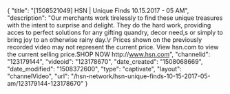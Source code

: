 {
    "title": "[1508521049] HSN | Unique Finds 10.15.2017 - 05 AM",
    "description": "Our merchants work tirelessly to find these unique treasures with the intent to surprise and delight.  They do the hard work, providing acces to perfect solutions for any gifting quandry, decor need,s or simply to bring joy to an otherwise rainy day.\r Prices shown on the previously recorded video may not represent the current price.  View hsn.com to view the current selling price.SHOP NOW http:\/\/www.hsn.com",
    "channelid": "123179144",
    "videoid": "123178670",
    "date_created": "1508068669",
    "date_modified": "1508372600",
    "type": "captivate",
    "layout": "channelVideo",
    "url": "\/hsn-network\/hsn-unique-finds-10-15-2017-05-am\/123179144-123178670"
}